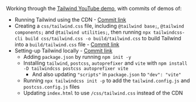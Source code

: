 Working through the [Tailwind YouTube demo](https://youtube.com/playlist?list=PL5f_mz_zU5eXWYDXHUDOLBE0scnuJofO0), with commits of demos of:

* Running Tailwind using the CDN - [Commit link](https://github.com/jro31/tailwind-demo/commit/7215602fd87adcf9e3c42f14a7a5800d12e357d4)
* Creating a `css/tailwind.css` file, including `@tailwind base;`, `@tailwind components;` and `@tailwind utilities;`, then running `npx tailwindcss-cli build css/tailwind.css -o build/tailwind.css` to build Tailwind into a `build/tailwind.css` file - [Commit link](https://github.com/jro31/tailwind-demo/commit/bd0b7618528760e00e06b8364702060bab7cd38b)
* Setting-up Tailwind locally - [Commit link](https://github.com/jro31/tailwind-demo/commit/5d9d907b26962f18d65d7386935f95b3dcace38a)
  * Adding `package.json` by running `npm init -y`
  * Installing `tailwind`, `postcss`, `autoprefixer` and `vite` with `npm install -D tailwindcss postcss autoprefixer vite`
    * And also updating `"scripts"` in `package.json` to `"dev": "vite"`
  * Running `npx tailwindcss init -p` to add the `tailwind.config.js` and `postcss.config.js` files
  * Updating `index.html` to use `/css/tailwind.css` instead of the CDN
